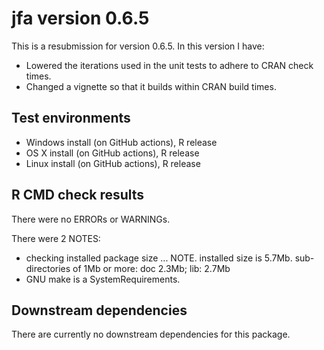# jfa version 0.6.5

This is a resubmission for version 0.6.5. In this version I have:

* Lowered the iterations used in the unit tests to adhere to CRAN check times.
* Changed a vignette so that it builds within CRAN build times.

## Test environments

* Windows install (on GitHub actions), R release
* OS X install (on GitHub actions), R release
* Linux install (on GitHub actions), R release

## R CMD check results
There were no ERRORs or WARNINGs.

There were 2 NOTES:

* checking installed package size ... NOTE. installed size is 5.7Mb. sub-directories of 1Mb or more: doc 2.3Mb; lib: 2.7Mb
* GNU make is a SystemRequirements.

## Downstream dependencies
There are currently no downstream dependencies for this package.
